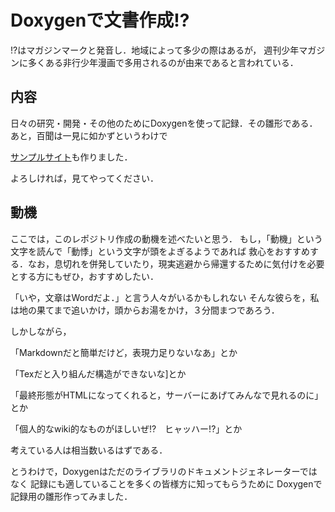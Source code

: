 # Doxygenで文書作成!?

!?はマガジンマークと発音し．地域によって多少の際はあるが，
週刊少年マガジンに多くある非行少年漫画で多用されるのが由来であると言われている．

## 内容

日々の研究・開発・その他のためにDoxygenを使って記録．その雛形である．
あと，百聞は一見に如かずというわけで

[サンプルサイト](https://harumo11.github.io/doxygen/)も作りました．

よろしければ，見てやってください．

## 動機

ここでは，このレポジトリ作成の動機を述べたいと思う．
もし，「動機」という文字を読んで「動悸」という文字が頭をよぎるようであれば
救心をおすすめする．なお，息切れを併発していたり，現実逃避から帰還するために気付けを必要とする方にもぜひ，おすすめしたい．


「いや，文章はWordだよ．」と言う人々がいるかもしれない
そんな彼らを，私は地の果てまで追いかけ，頭からお湯をかけ，３分間まつであろう．

しかしながら，

「Markdownだと簡単だけど，表現力足りないなあ」とか

「Texだと入り組んだ構造ができないな]とか

「最終形態がHTMLになってくれると，サーバーにあげてみんなで見れるのに」とか

「個人的なwiki的なものがほしいぜ!?　ヒャッハー!?」とか

考えている人は相当数いるはずである．

とうわけで，Doxygenはただのライブラリのドキュメントジェネレーターではなく
記録にも適していることを多くの皆様方に知ってもらうために
Doxygenで記録用の雛形作ってみました．
